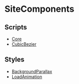 # SiteComponents

## Scripts

* [Core](https://github.com/WanSpi/SiteComponents/tree/main/Components/Core)
* [CubicBezier](https://github.com/WanSpi/SiteComponents/tree/main/Components/CubicBezier)

## Styles

* [BackgroundParallax](https://github.com/WanSpi/SiteComponents/tree/main/Components/BackgroundParallax)
* [LoadAnimation](https://github.com/WanSpi/SiteComponents/tree/main/Components/LoadAnimation)
